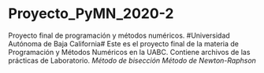 # Proyecto_PyMN_2020-2
Proyecto final de programación y métodos numéricos.
#Universidad Autónoma de Baja California#
Este es el proyecto final de la materia de Programación y Métodos Numéricos en la UABC. Contiene archivos de las prácticas de Laboratorio.
*Método de bisección*
*Método de Newton-Raphson*
